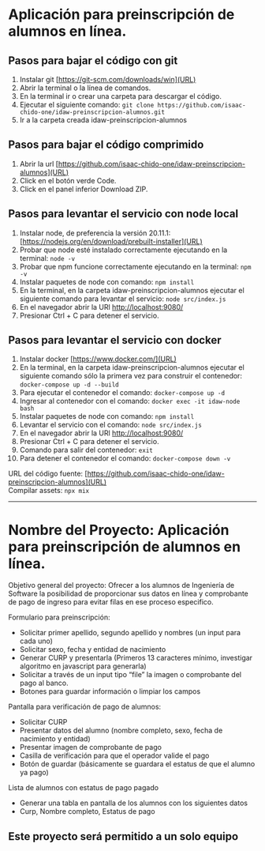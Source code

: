 # Aplicación para preinscripción de alumnos en línea.

## Pasos para bajar el código con git
1. Instalar git [https://git-scm.com/downloads/win](URL)
2. Abrir la terminal o la línea de comandos.
3. En la terminal ir o crear una carpeta para descargar el código.
4. Ejecutar el siguiente comando: `git clone https://github.com/isaac-chido-one/idaw-preinscripcion-alumnos.git`
5. Ir a la carpeta creada idaw-preinscripcion-alumnos

## Pasos para bajar el código comprimido
1. Abrir la url [https://github.com/isaac-chido-one/idaw-preinscripcion-alumnos](URL)
2. Click en el botón verde Code.
3. Click en el panel inferior Download ZIP.

## Pasos para levantar el servicio con node local
1. Instalar node, de preferencia la versión 20.11.1: [https://nodejs.org/en/download/prebuilt-installer](URL)
2. Probar que node esté instalado correctamente ejecutando en la terminal: `node -v`
3. Probar que npm funcione correctamente ejecutando en la terminal: `npm -v`
4. Instalar paquetes de node con comando: `npm install`
5. En la terminal, en la carpeta idaw-preinscripcion-alumnos ejecutar el siguiente comando para levantar el servicio: `node src/index.js`
6. En el navegador abrir la URl [http://localhost:9080/](URL)
7. Presionar Ctrl + C para detener el servicio.

## Pasos para levantar el servicio con docker
1. Instalar docker [https://www.docker.com/](URL)
2. En la terminal, en la carpeta idaw-preinscripcion-alumnos ejecutar el siguiente comando sólo la primera vez para construir el contenedor: `docker-compose up -d --build`
3. Para ejecutar el contenedor el comando: `docker-compose up -d`
4. Ingresar al contenedor con el comando: `docker exec -it idaw-node bash`
5. Instalar paquetes de node con comando: `npm install`
6. Levantar el servicio con el comando: `node src/index.js`
7. En el navegador abrir la URl [http://localhost:9080/](URL)
8. Presionar Ctrl + C para detener el servicio.
9. Comando para salir del contenedor: `exit`
10. Para detener el contenedor el comando: `docker-compose down -v`

URL del código fuente: [https://github.com/isaac-chido-one/idaw-preinscripcion-alumnos](URL)<br>
Compilar assets: `npx mix`

***

# Nombre del Proyecto: Aplicación para preinscripción de alumnos en línea.

Objetivo general del proyecto: Ofrecer a los alumnos de Ingeniería de Software la posibilidad de proporcionar sus datos en línea y comprobante de pago de ingreso para evitar filas en ese proceso especifico.

Formulario para preinscripción:

* Solicitar primer apellido, segundo apellido y nombres (un input para cada uno)
* Solicitar sexo, fecha y entidad de nacimiento
* Generar CURP y presentarla (Primeros 13 caracteres mínimo, investigar algoritmo en javascript para generarla)
* Solicitar a través de un input tipo “file” la imagen o comprobante del pago al banco.
* Botones para guardar información o limpiar los campos

Pantalla para verificación de pago de alumnos:

* Solicitar CURP
* Presentar datos del alumno (nombre completo, sexo, fecha de nacimiento y entidad)
* Presentar imagen de comprobante de pago
* Casilla de verificación para que el operador valide el pago
* Botón de guardar (básicamente se guardara el estatus de que el alumno ya pago)

Lista de alumnos con estatus de pago pagado

* Generar una tabla en pantalla de los alumnos con los siguientes datos
* Curp, Nombre completo, Estatus de pago

## Este proyecto será permitido a un solo equipo
